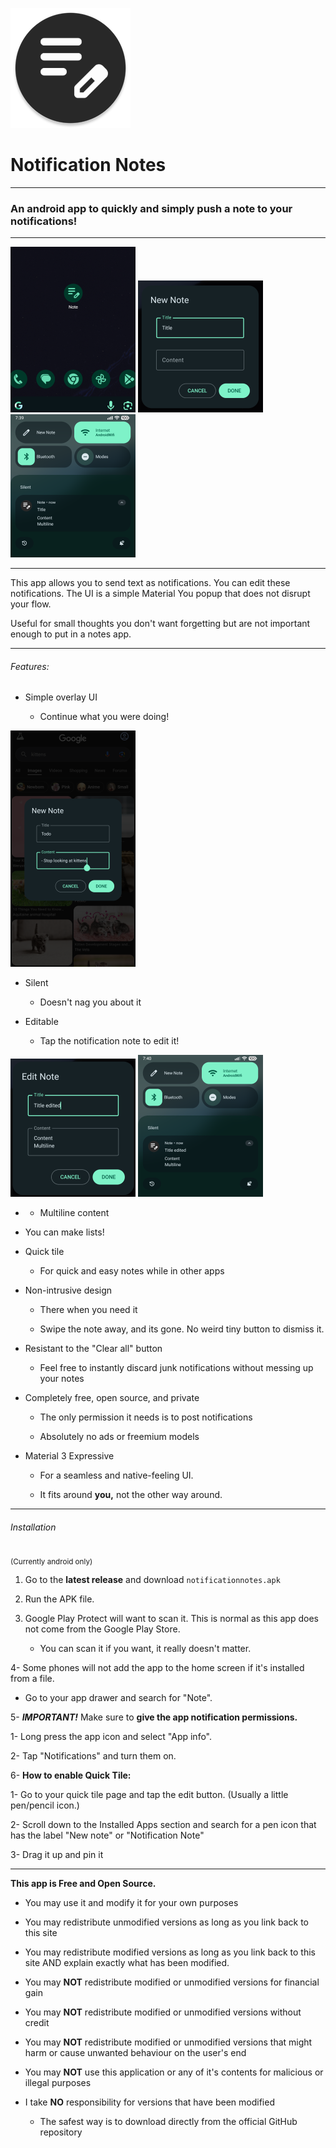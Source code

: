 ![](app/src/main/res/mipmap-xxxhdpi/ic_icon_round.webp)

# Notification Notes

---

### An android app to quickly and simply push a note to your notifications!

---

![](img/icon.png) ![](img/newnote.png) ![](img/note.png)

---

This app allows you to send text as notifications. You can edit these notifications. The UI is a simple Material You popup that does not disrupt your flow.

Useful for small thoughts you don't want forgetting but are not important enough to put in a notes app.

---

###### Features:

- Simple overlay UI
  
  - Continue what you were doing!

![](img/overlay.png)

- Silent
  
  - Doesn't nag you about it

- Editable
  
  - Tap the notification note to edit it!

![](img/edit.png) ![](img/editednote.png)

- - Multiline content

- You can make lists!

- Quick tile
  
  - For quick and easy notes while in other apps

- Non-intrusive design
  
  - There when you need it
  
  - Swipe the note away, and its gone. No weird tiny button to dismiss it.

- Resistant to the "Clear all" button
  
  - Feel free to instantly discard junk notifications without messing up your notes

- Completely free, open source, and private
  
  - The only permission it needs is to post notifications
  
  - Absolutely no ads or freemium models

- Material 3 Expressive
  
  - For a seamless and native-feeling UI.
  
  - It fits around **you,** not the other way around.

---

###### Installation

<sub>(Currently android only)</sub>

1. Go to the **latest release** and download `notificationnotes.apk`

2. Run the APK file.

3. Google Play Protect will want to scan it. This is normal as this app does not come from the Google Play Store.
   
   - You can scan it if you want, it really doesn't matter.

4- Some phones will not add the app to the home screen if it's installed from a file.

- Go to your app drawer and search for "Note".

5- ***IMPORTANT!*** Make sure to **give the app notification permissions.**

   1- Long press the app icon and select "App info".

   2- Tap "Notifications" and turn them on.

6- **How to enable Quick Tile:**

   1- Go to your quick tile page and tap the edit button. (Usually a little pen/pencil icon.)

   2- Scroll down to the Installed Apps section and search for a pen icon that has the label "New note" or "Notification Note"

   3- Drag it up and pin it

---

**This app is Free and Open Source.**

- You may use it and modify it for your own purposes

- You may redistribute unmodified versions as long as you link back to this site

- You may redistribute modified versions as long as you link back to this site AND explain exactly what has been modified.

- You may **NOT** redistribute modified or unmodified versions for financial gain

- You may **NOT** redistribute modified or unmodified versions without credit

- You may **NOT** redistribute modified or unmodified versions that might harm or cause unwanted behaviour on the user's end

- You may **NOT** use this application or any of it's contents for malicious or illegal purposes

- I take **NO** responsibility for versions that have been modified
  
  - The safest way is to download directly from the official GitHub repository
